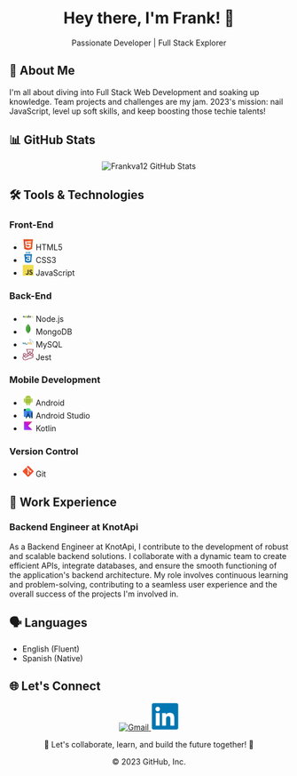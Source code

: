 <div align="center">
  <h1>Hey there, I'm Frank! 👋</h1>
  <p>Passionate Developer | Full Stack Explorer</p>
</div>


## 🌱 About Me

I'm all about diving into Full Stack Web Development and soaking up knowledge. Team projects and challenges are my jam. 2023's mission: nail JavaScript, level up soft skills, and keep boosting those techie talents!

## 📊 GitHub Stats

<div align="center">
  <img src="https://github-readme-stats.vercel.app/api?username=Frankva12&show_icons=true&theme=nord&hide=contribs,stars" alt="Frankva12 GitHub Stats">
</div>

## 🛠️ Tools & Technologies

### Front-End

- <img src="https://github.com/devicons/devicon/blob/master/icons/html5/html5-original.svg" alt="HTML5" width="20" height="20"/> HTML5
- <img src="https://github.com/devicons/devicon/blob/master/icons/css3/css3-plain-wordmark.svg" alt="CSS3" width="20" height="20"/> CSS3
- <img src="https://github.com/devicons/devicon/blob/master/icons/javascript/javascript-original.svg" alt="JavaScript" width="20" height="20"/> JavaScript

### Back-End

- <img src="https://github.com/devicons/devicon/blob/master/icons/nodejs/nodejs-original-wordmark.svg" alt="NodeJS" width="20" height="20"/> Node.js
- <img src="https://github.com/devicons/devicon/blob/master/icons/mongodb/mongodb-original.svg" alt="MongoDB" width="20" height="20"/> MongoDB
- <img src="https://github.com/devicons/devicon/blob/master/icons/mysql/mysql-original-wordmark.svg" alt="MySQL" width="20" height="20"/> MySQL
- <img src="https://github.com/devicons/devicon/blob/master/icons/jest/jest-plain.svg" alt="Jest" width="20" height="20"/> Jest

### Mobile Development

- <img src="https://github.com/devicons/devicon/blob/master/icons/android/android-original.svg" alt="ANDROID" width="20" height="20"/> Android
- <img src="https://github.com/devicons/devicon/blob/master/icons/androidstudio/androidstudio-original.svg" alt="ANDROID-STUDIO" width="20" height="20"/> Android Studio
- <img src="https://github.com/devicons/devicon/blob/master/icons/kotlin/kotlin-original.svg" alt="KOTLIN" width="20" height="20"/> Kotlin

### Version Control

- <img src="https://github.com/devicons/devicon/blob/master/icons/git/git-original.svg" alt="Git" width="20" height="20"/> Git

## 💼 Work Experience

### Backend Engineer at KnotApi

As a Backend Engineer at KnotApi, I contribute to the development of robust and scalable backend solutions. I collaborate with a dynamic team to create efficient APIs, integrate databases, and ensure the smooth functioning of the application's backend architecture. My role involves continuous learning and problem-solving, contributing to a seamless user experience and the overall success of the projects I'm involved in.

## 🗣️ Languages

- English (Fluent)
- Spanish (Native)

<!-- Add more technologies and their icons as needed -->

## 🌐 Let's Connect

<div align="center">
  <a href="mailto:stanleyvasconcelos0@gmail.com"> 
    <img src="https://img.icons8.com/color/344/gmail-new.png" alt="Gmail" width="50" height="50"/>
  </a>
  <a href="https://www.linkedin.com/in/francisco-vasconcelos-8a5a371a9/"> 
    <img src="https://github.com/devicons/devicon/blob/master/icons/linkedin/linkedin-original.svg" alt="LinkedIn" width="50" height="50"/>
  </a>
</div>

<p align="center">
  🚀 Let's collaborate, learn, and build the future together! 🌟
</p>

<p align="center">© 2023 GitHub, Inc.</p>
